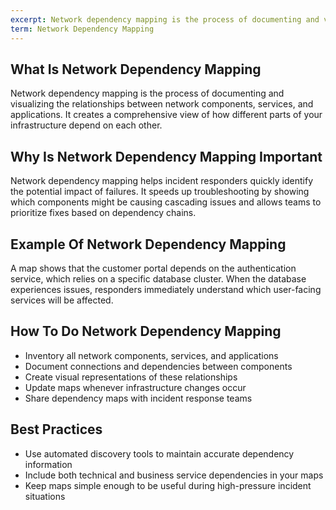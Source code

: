 ```yaml
---
excerpt: Network dependency mapping is the process of documenting and visualizing the relationships between network components, services, and applications.
term: Network Dependency Mapping
---
```

## What Is Network Dependency Mapping

Network dependency mapping is the process of documenting and visualizing the relationships between network components, services, and applications. It creates a comprehensive view of how different parts of your infrastructure depend on each other.

## Why Is Network Dependency Mapping Important

Network dependency mapping helps incident responders quickly identify the potential impact of failures. It speeds up troubleshooting by showing which components might be causing cascading issues and allows teams to prioritize fixes based on dependency chains.

## Example Of Network Dependency Mapping

A map shows that the customer portal depends on the authentication service, which relies on a specific database cluster. When the database experiences issues, responders immediately understand which user-facing services will be affected.

## How To Do Network Dependency Mapping

- Inventory all network components, services, and applications
- Document connections and dependencies between components
- Create visual representations of these relationships
- Update maps whenever infrastructure changes occur
- Share dependency maps with incident response teams

## Best Practices

- Use automated discovery tools to maintain accurate dependency information
- Include both technical and business service dependencies in your maps
- Keep maps simple enough to be useful during high-pressure incident situations